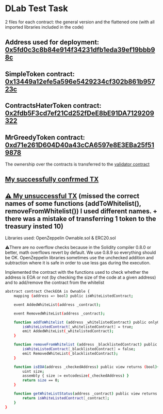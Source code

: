 # DLab Test Task
2 files for each contract: the general version and the flattened one (with all imported libraries included in the code)

## Address used for deployment: [0x5fd0c3c8b84e914f34231dfb1eda39ef19bbb98c](https://goerli.etherscan.io/address/0x5fd0c3c8b84e914f34231dfb1eda39ef19bbb98c)

## SimpleToken contract: [0x13449a12efe5a596e5429234cf302b861b95723c](https://goerli.etherscan.io/address/0x13449a12efe5a596e5429234cf302b861b95723c)

## ContractsHaterToken contract: [0x2fdb5F3cd7ef21Cd252fDeE8bE91DA7129209322](https://goerli.etherscan.io/address/0x2fdb5f3cd7ef21cd252fdee8be91da7129209322)

## MrGreedyToken contract: [0xd71e261D604D40a43cCA6597e8E3EBa25f519878](https://goerli.etherscan.io/address/0xd71e261d604d40a43cca6597e8e3eba25f519878)

The ownership over the contracts is transferred to the [validator contract](https://goerli.etherscan.io/address/0x4b2713aae6e378156ee3449c2eae7ed5b5ea78c2)

## [My successfully confrmed TX](https://goerli.etherscan.io/tx/0x54bd7d275c98d72b538870af30b8890903fe7c68f293ea31a24bacbce4b47bda)

## [⚠️ My unsuccessful TX](https://goerli.etherscan.io/tx/0x77b03e2d45baa52fd63c82dfb30826b47b56db63151bbf7e2e26e0aa028044d3) (missed the correct names of some functions (addToWhitelist(), removeFromWhitelist()) I used different names. + there was a mistake of transferring 1 token to the treasury insted 10)

Libraries used: OpenZeppelin Ownable.sol & ERC20.sol

   ⚠️There are no overflow checks because in the Solidity compiler 0.8.0 or better, math overflows revert by default. We use 0.8.9 so everything should be OK. OpenZeppelin libraries sometimes use the unchecked addition and subtraction where it is safe in order to use less gas during the execution. 

   Implemented the contract with the functions used to check whether the address is EOA or not (by checking the size of the code at a given address) and to add/remove the contract from the whitelist
```bash
abstract contract CheckEOA is Ownable {
    mapping (address => bool) public isWhiteListedContract;

    event AddedWhiteList(address _contract);

    event RemovedWhiteList(address _contract);

    function addToWhitelist (address _whitelistedContract) public onlyOwner {
        isWhiteListedContract[_whitelistedContract] = true;
        emit AddedWhiteList(_whitelistedContract);
    }

    function removeFromWhitelist (address _blacklistedContract) public onlyOwner {
        isWhiteListedContract[_blacklistedContract] = false;
        emit RemovedWhiteList(_blacklistedContract);
    }

    function isEOA(address _checkedAddress) public view returns (bool){
        uint size;
        assembly { size := extcodesize(_checkedAddress) }
        return size == 0;
    }

    function getWhiteListStatus(address _contract) public view returns (bool) {
        return isWhiteListedContract[_contract];
    } 
}
```
